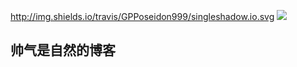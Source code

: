http://img.shields.io/travis/GPPoseidon999/singleshadow.io.svg
[![](https://travis-ci.org/Alamofire/Alamofire.svg?branch=master)](https://travis-ci.org/Alamofire/Alamofire)
## 帅气是自然的博客

